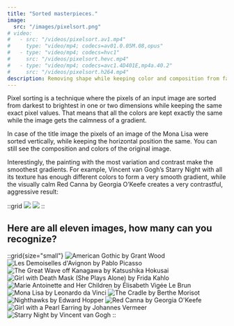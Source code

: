 ```yaml
---
title: "Sorted masterpieces."
image:
  src: "/images/pixelsort.png"
# video:
#   - src: "/videos/pixelsort.av1.mp4"
#     type: "video/mp4; codecs=av01.0.05M.08,opus"
#   - type: "video/mp4; codecs=hvc1"
#     src: "/videos/pixelsort.hevc.mp4"
#   - type: "video/mp4; codecs=avc1.4D401E,mp4a.40.2"
#     src: "/videos/pixelsort.h264.mp4"
description: Removing shape while keeping color and composition from famous paintings.
---
```


Pixel sorting is a technique where the pixels of an input image are sorted from darkest to brightest in one or two dimensions while keeping the same exact pixel values. That means that all the colors are kept exactly the same while the image gets the calmness of a gradient.

In case of the title image the pixels of an image of the Mona Lisa were sorted vertically, while keeping the horizontal position the same. You can still see the composition and colors of the original image.

Interestingly, the painting with the most variation and contrast make the smoothest gradients. For example, Vincent van Gogh’s Starry Night with all its texture has enough different colors to form a very smooth gradient, while the visually calm Red Canna by Georgia O’Keefe creates a very contrastful, aggressive result:

::grid
![](/images/pixelsort/starry_night.png)
![](/images/pixelsort/o_keefe.png)
::

## Here are all eleven images, how many can you recognize?

::grid{size="small"}
![American Gothic by Grant Wood](/images/pixelsort/american_gothic.png)
![Les Demoiselles d'Avignon by Pablo Picasso](/images/pixelsort/avignon.png)
![The Great Wave off Kanagawa by Katsushika Hokusai](/images/pixelsort/great_wave.png)
![Girl with Death Mask (She Plays Alone) by Frida Kahlo](/images/pixelsort/kahlo.png)
![Marie Antoinette and Her Children by Élisabeth Vigée Le Brun](/images/pixelsort/le_brun.png)
![Mona Lisa by Leonardo da Vinci](/images/pixelsort/mona_lisa.png)
![The Cradle by Berthe Morisot](/images/pixelsort/morisot.png)
![Nighthawks by Edward Hopper](/images/pixelsort/nighthawks.png)
![Red Canna by Georgia O'Keefe](/images/pixelsort/o_keefe.png)
![Girl with a Pearl Earring by Johannes Vermeer](/images/pixelsort/pearl_earring.png)
![Starry Night by Vincent van Gogh](/images/pixelsort/starry_night.png)
::

